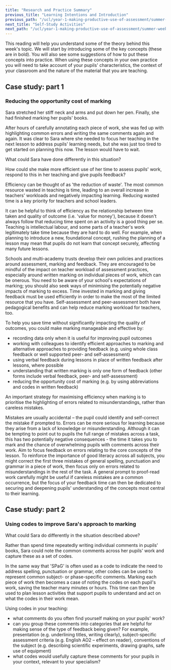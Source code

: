 ```yaml
---
title: "Research and Practice Summary"
previous_title: "Learning Intentions and Introduction"
previous_path: "/ucl/year-1-making-productive-use-of-assessment/summer-week-5-ect-learning-intentions-and-introduction"
next_title: "Self-Study Activities"
next_path: "/ucl/year-1-making-productive-use-of-assessment/summer-week-5-ect-self-study-activities"
---
```


This reading will help you understand some of the theory behind this week's topic. We will start by introducing some of the key concepts (these are in bold). You will also see some suggestions of how to put these concepts into practice. When using these concepts in your own practice you will need to take account of your pupils' characteristics, the context of your classroom and the nature of the material that you are teaching.

## Case study: part 1

### Reducing the opportunity cost of marking

Sara stretched her stiff neck and arms and put down her pen. Finally, she had finished
marking her pupils' books.

After hours of carefully annotating each piece of work,
she was fed up with highlighting common errors and writing the same comments again
and again. It was clear to Sara where she needed to focus her teaching in the next
lesson to address pupils' learning needs, but she was just too tired to get started
on planning this now. The lesson would have to wait.

What could Sara have done differently in this situation?

How could she make
more efficient use of her time to assess pupils' work, respond to this in her
teaching and give pupils feedback?

Efficiency can be thought of as 'the reduction of waste'. The most common resource wasted in teaching is time, leading to an overall increase in teachers' workloads and negatively impacting learning. Reducing wasted time is a key priority for teachers and school leaders.

It can be helpful to think of efficiency as the relationship between time taken and quality of outcome (i.e. 'value for money'), because it doesn't always follow that reducing time spent on an activity is a good thing per se. Teaching is intellectual labour, and some parts of a teacher's work legitimately take time because they are hard to do well. For example, when planning to introduce a new, foundational concept, rushing the planning of a lesson may mean that pupils do not learn that concept securely, affecting many future lessons.

Schools and multi-academy trusts develop their own policies and practices around assessment, marking and feedback. They are encouraged to be mindful of the impact on teacher workload of assessment practices, especially around written marking on individual pieces of work, which can be onerous. You need to be aware of your school's expectations of marking; you should also seek ways of minimising the potentially negative impacts of marking to excess. Time invested in marking and giving feedback must be used efficiently in order to make the most of the limited resource that you have. Self-assessment and peer-assessment both have pedagogical benefits and can help reduce marking workload for teachers, too.

To help you save time without significantly impacting the quality of outcomes, you could make marking manageable and effective by:

- recording data only when it is useful for improving pupil outcomes
- working with colleagues to identify efficient approaches to marking and alternative approaches to providing feedback (e.g. using whole class feedback or well supported peer- and self-assessment)
- using verbal feedback during lessons in place of written feedback after lessons, where possible
- understanding that written marking is only one form of feedback (other forms include verbal feedback, peer- and self-assessment)
- reducing the opportunity cost of marking (e.g. by using abbreviations and codes in written feedback)

An important strategy for maximising efficiency when marking is to prioritise the highlighting of errors related to misunderstandings, rather than careless mistakes.

Mistakes are usually accidental – the pupil could identify and self-correct the mistake if prompted to. Errors can be more serious for learning because they arise from a lack of knowledge or misunderstanding. Although it can be tempting to point out to pupils the full range of mistakes across a task, this has two potentially negative consequences - the time it takes you to mark and the chance of overwhelming pupils with comments across their work. Aim to focus feedback on errors relating to the core concepts of the lesson. To reinforce the importance of good literacy across all subjects, you might correct the first three mistakes of general spelling, punctuation and grammar in a piece of work, then focus only on errors related to misunderstandings in the rest of the task. A general prompt to proof-read work carefully might be useful if careless mistakes are a common occurrence, but the focus of your feedback time can then be dedicated to securing and deepening pupils' understanding of the concepts most central to their learning.

## Case study: part 2

### Using codes to improve Sara's approach to marking

What could Sara do differently in the situation described above?

Rather than spend
time repeatedly writing individual comments in pupils' books, Sara could note the
common comments across her pupils' work and capture these as a set of codes.

In the same way that 'SPaG' is often used as a code to indicate the need to address spelling,
punctuation or grammar, other codes can be used to represent common subject- or phase-specific
comments. Marking each piece of work then becomes a case of noting the codes on each
pupil's work, saving the teacher many minutes or hours. This time can then be used
to plan lesson activities that support pupils to understand and act on what the codes
in their work mean.

Using codes in your teaching:

- what comments do you often find yourself making on your pupils' work?
- can you group these comments into categories that are helpful for making
  sense of the type of feedback being given? For example, presentation (e.g.
  underlining titles, writing clearly), subject-specific assessment criteria
  (e.g. English AO2 – effect on reader), conventions of the subject (e.g.
  describing scientific experiments, drawing graphs, safe use of equipment)
- what codes would usefully capture these comments for your pupils in your
  context, relevant to your specialism?
